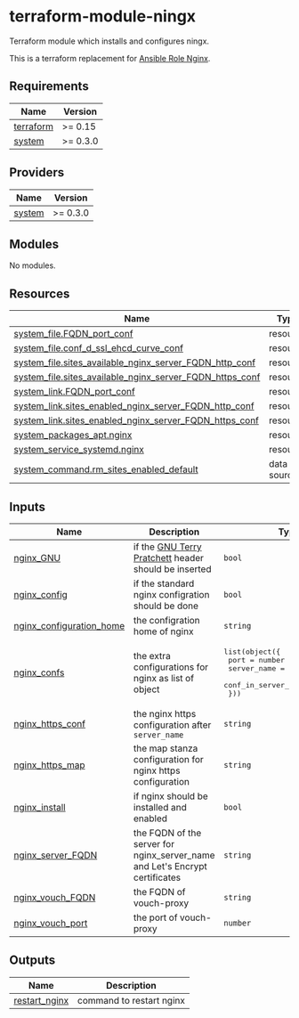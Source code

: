 # terraform-module-ningx

Terraform module which installs and configures ningx.

This is a terraform replacement for [Ansible Role Nginx](https://github.com/l-with/ansible-role-nginx).

<!-- BEGIN_TF_DOCS -->
## Requirements

| Name | Version |
|------|---------|
| <a name="requirement_terraform"></a> [terraform](#requirement\_terraform) | >= 0.15 |
| <a name="requirement_system"></a> [system](#requirement\_system) | >= 0.3.0 |

## Providers

| Name | Version |
|------|---------|
| <a name="provider_system"></a> [system](#provider\_system) | >= 0.3.0 |

## Modules

No modules.

## Resources

| Name | Type |
|------|------|
| [system_file.FQDN_port_conf](https://registry.terraform.io/providers/neuspaces/system/latest/docs/resources/file) | resource |
| [system_file.conf_d_ssl_ehcd_curve_conf](https://registry.terraform.io/providers/neuspaces/system/latest/docs/resources/file) | resource |
| [system_file.sites_available_nginx_server_FQDN_http_conf](https://registry.terraform.io/providers/neuspaces/system/latest/docs/resources/file) | resource |
| [system_file.sites_available_nginx_server_FQDN_https_conf](https://registry.terraform.io/providers/neuspaces/system/latest/docs/resources/file) | resource |
| [system_link.FQDN_port_conf](https://registry.terraform.io/providers/neuspaces/system/latest/docs/resources/link) | resource |
| [system_link.sites_enabled_nginx_server_FQDN_http_conf](https://registry.terraform.io/providers/neuspaces/system/latest/docs/resources/link) | resource |
| [system_link.sites_enabled_nginx_server_FQDN_https_conf](https://registry.terraform.io/providers/neuspaces/system/latest/docs/resources/link) | resource |
| [system_packages_apt.nginx](https://registry.terraform.io/providers/neuspaces/system/latest/docs/resources/packages_apt) | resource |
| [system_service_systemd.nginx](https://registry.terraform.io/providers/neuspaces/system/latest/docs/resources/service_systemd) | resource |
| [system_command.rm_sites_enabled_default](https://registry.terraform.io/providers/neuspaces/system/latest/docs/data-sources/command) | data source |

## Inputs

| Name | Description | Type | Default | Required |
|------|-------------|------|---------|:--------:|
| <a name="input_nginx_GNU"></a> [nginx\_GNU](#input\_nginx\_GNU) | if the [GNU Terry Pratchett](http://www.gnuterrypratchett.com) header should be inserted | `bool` | `true` | no |
| <a name="input_nginx_config"></a> [nginx\_config](#input\_nginx\_config) | if the standard nginx configration should be done | `bool` | `true` | no |
| <a name="input_nginx_configuration_home"></a> [nginx\_configuration\_home](#input\_nginx\_configuration\_home) | the configration home of nginx | `string` | `"/etc/nginx"` | no |
| <a name="input_nginx_confs"></a> [nginx\_confs](#input\_nginx\_confs) | the extra configurations for nginx as list of object | <pre>list(object({<br>    port                  = number<br>    server_name           = string<br>    conf_in_server_stanza = string<br>  }))</pre> | `[]` | no |
| <a name="input_nginx_https_conf"></a> [nginx\_https\_conf](#input\_nginx\_https\_conf) | the nginx https configuration after `server_name` | `string` | `""` | no |
| <a name="input_nginx_https_map"></a> [nginx\_https\_map](#input\_nginx\_https\_map) | the map stanza configuration for nginx https configuration | `string` | `""` | no |
| <a name="input_nginx_install"></a> [nginx\_install](#input\_nginx\_install) | if nginx should be installed and enabled | `bool` | `true` | no |
| <a name="input_nginx_server_FQDN"></a> [nginx\_server\_FQDN](#input\_nginx\_server\_FQDN) | the FQDN of the server for nginx\_server\_name and Let's Encrypt certificates | `string` | n/a | yes |
| <a name="input_nginx_vouch_FQDN"></a> [nginx\_vouch\_FQDN](#input\_nginx\_vouch\_FQDN) | the FQDN of vouch-proxy | `string` | `""` | no |
| <a name="input_nginx_vouch_port"></a> [nginx\_vouch\_port](#input\_nginx\_vouch\_port) | the port of vouch-proxy | `number` | `9090` | no |

## Outputs

| Name | Description |
|------|-------------|
| <a name="output_restart_nginx"></a> [restart\_nginx](#output\_restart\_nginx) | command to restart nginx |
<!-- END_TF_DOCS -->
